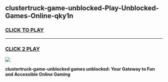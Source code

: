 
## clustertruck-game-unblocked-Play-Unblocked-Games-Online-qky1n
<h3>
<a href="https://premium76.site?title=clustertruck-game-unblocked&ref=24A">CLICK TO PLAY</a></h3>
<hr>

<h3>
<a href="https://premium76.site?title=clustertruck-game-unblocked&ref=24A">CLICK 2 PLAY</a>
  
</h3>

<a href="https://premium76.site?title=clustertruck-game-unblocked&ref=24A"><img src="https://clearcache.store/games.png"></a>


**clustertruck-game-unblocked games unblocked: Your Gateway to Fun and Accessible Online Gaming**
